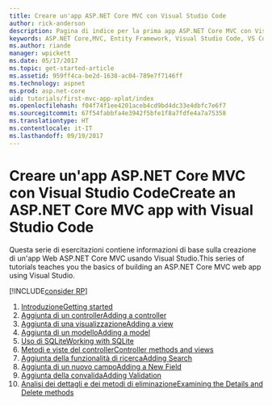 ```yaml
---
title: Creare un'app ASP.NET Core MVC con Visual Studio Code
author: rick-anderson
description: Pagina di indice per la prima app ASP.NET Core MVC con Visual Studio Code
keywords: ASP.NET Core,MVC, Entity Framework, Visual Studio Code, VS Code
ms.author: riande
manager: wpickett
ms.date: 05/17/2017
ms.topic: get-started-article
ms.assetid: 959ff4ca-be2d-1638-ac04-789e7f7146ff
ms.technology: aspnet
ms.prod: asp.net-core
uid: tutorials/first-mvc-app-xplat/index
ms.openlocfilehash: f04f74f1ee4201aceb4cd9bd4dc33e4dbfc7e6f7
ms.sourcegitcommit: 67f54fabbfa4e3942f5bfe1f8a7fdfe4a7a75358
ms.translationtype: HT
ms.contentlocale: it-IT
ms.lasthandoff: 09/19/2017
---
```

# <a name="create-an-aspnet-core-mvc-app-with-visual-studio-code"></a><span data-ttu-id="18715-104">Creare un'app ASP.NET Core MVC con Visual Studio Code</span><span class="sxs-lookup"><span data-stu-id="18715-104">Create an ASP.NET Core MVC app with Visual Studio Code</span></span>

<span data-ttu-id="18715-105">Questa serie di esercitazioni contiene informazioni di base sulla creazione di un'app Web ASP.NET Core MVC usando Visual Studio.</span><span class="sxs-lookup"><span data-stu-id="18715-105">This series of tutorials teaches you the basics of building an ASP.NET Core MVC web app using Visual Studio.</span></span> 

[!INCLUDE[consider RP](../../includes/razor.md)]

1. [<span data-ttu-id="18715-106">Introduzione</span><span class="sxs-lookup"><span data-stu-id="18715-106">Getting started</span></span>](start-mvc.md)
2. [<span data-ttu-id="18715-107">Aggiunta di un controller</span><span class="sxs-lookup"><span data-stu-id="18715-107">Adding a controller</span></span>](adding-controller.md)
3. [<span data-ttu-id="18715-108">Aggiunta di una visualizzazione</span><span class="sxs-lookup"><span data-stu-id="18715-108">Adding a view</span></span>](adding-view.md)
4. [<span data-ttu-id="18715-109">Aggiunta di un modello</span><span class="sxs-lookup"><span data-stu-id="18715-109">Adding a model</span></span>](adding-model.md)
5. [<span data-ttu-id="18715-110">Uso di SQLite</span><span class="sxs-lookup"><span data-stu-id="18715-110">Working with SQLite</span></span>](working-with-sql.md)
6. [<span data-ttu-id="18715-111">Metodi e viste del controller</span><span class="sxs-lookup"><span data-stu-id="18715-111">Controller methods and views</span></span>](controller-methods-views.md)
7. [<span data-ttu-id="18715-112">Aggiunta della funzionalità di ricerca</span><span class="sxs-lookup"><span data-stu-id="18715-112">Adding Search</span></span>](search.md)
8. [<span data-ttu-id="18715-113">Aggiunta di un nuovo campo</span><span class="sxs-lookup"><span data-stu-id="18715-113">Adding a New Field</span></span>](new-field.md)
9. [<span data-ttu-id="18715-114">Aggiunta della convalida</span><span class="sxs-lookup"><span data-stu-id="18715-114">Adding Validation</span></span>](validation.md)
10. [<span data-ttu-id="18715-115">Analisi dei dettagli e dei metodi di eliminazione</span><span class="sxs-lookup"><span data-stu-id="18715-115">Examining the Details and Delete methods</span></span>](xref:tutorials/first-mvc-app/details)
